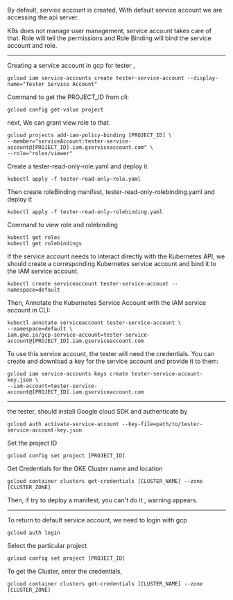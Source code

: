 
By default, service account is created, 
With default service account we are accessing the api server.

K8s does not manage user management, service account takes care of that.
Role will tell the permissions and
Role Binding will bind the service account and role.

----

Creating a service account in gcp for tester ,
```
gcloud iam service-accounts create tester-service-account --display-name="Tester Service Account"
```

Command to get the PROJECT_ID from cli:
```
gcloud config get-value project
```

next, We can grant view role to that.
```
gcloud projects add-iam-policy-binding [PROJECT_ID] \
--member="serviceAccount:tester-service-account@[PROJECT_ID].iam.gserviceaccount.com" \
--role="roles/viewer"

```
Create a tester-read-only-role.yaml and deploy it 
```
kubectl apply -f tester-read-only-role.yaml
```

Then create roleBinding manifest, tester-read-only-rolebinding.yaml and deploy it 
```
kubectl apply -f tester-read-only-rolebinding.yaml
```

Command to view role and rolebinding 
```
kubectl get roles
kubectl get rolebindings
```

If the service account needs to interact directly with the Kubernetes API, we should create a corresponding Kubernetes service account and bind it to the IAM service account.
```
kubectl create serviceaccount tester-service-account --namespace=default
```

Then, 
Annotate the Kubernetes Service Account with the IAM service account in CLI:
```
kubectl annotate serviceaccount tester-service-account \
--namespace=default \
iam.gke.io/gcp-service-account=tester-service-account@[PROJECT_ID].iam.gserviceaccount.com
```

To use this service account, the tester will need the credentials. You can create and download a key for the service account and provide it to them:
```
gcloud iam service-accounts keys create tester-service-account-key.json \
--iam-account=tester-service-account@[PROJECT_ID].iam.gserviceaccount.com
```

----------------
the tester, should install Google cloud SDK and authenticate by 
```
gcloud auth activate-service-account --key-file=path/to/tester-service-account-key.json
```

Set the project ID 
```
gcloud config set project [PROJECT_ID]
```

Get Credentials for the GKE Cluster name and location
```
gcloud container clusters get-credentials [CLUSTER_NAME] --zone [CLUSTER_ZONE]
```

Then, if try to deploy a manifest, you can't do it , warning appears.

-----

To return to default service account, we need to login with gcp
```
gcloud auth login
```

Select the particular project 
```
gcloud config set project [PROJECT_ID]
```

To get the Cluster, enter the credentials,
```
gcloud container clusters get-credentials [CLUSTER_NAME] --zone [CLUSTER_ZONE]
```
